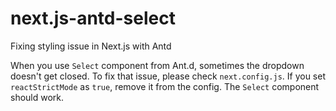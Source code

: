 # next.js-antd-select
Fixing styling issue in Next.js with Antd

When you use `Select` component from Ant.d, sometimes the dropdown doesn't get closed.
To fix that issue, please check `next.config.js`.
If you set `reactStrictMode` as `true`, remove it from the config.
The `Select` component should work.

